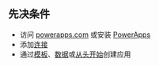## <a name="prerequisites"></a>先决条件
* 访问 [powerapps.com](https://web.powerapps.com) 或安装 [PowerApps](http://aka.ms/powerappsinstall)
* 添加[连接](../add-manage-connections.md)
* 通过[模板](../get-started-test-drive.md)、[数据](../get-started-create-from-data.md)或[从头开始](../get-started-create-from-blank.md)创建应用


